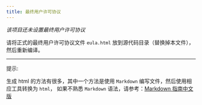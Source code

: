 ```yaml
---
title: 最终用户许可协议
---
```


*该项目还未设置最终用户许可协议*

请将正式的最终用户许可协议文件 `eula.html` 放到源代码目录（替换掉本文件），然后重新编译。

____

提示:

生成 html 的方法有很多，其中一个方法是使用 `Markdown` 编写文件，然后使用相应工具转换为 `html`，
如果不熟悉 `Markdown` 语法，请参考：[Markdown 指南中文版](https://www.markdown.xyz/)
